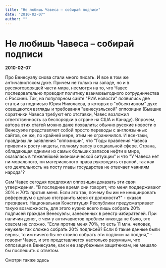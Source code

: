 ```yaml
---
title: "Не любишь Чавеса – собирай подписи"
date: "2010-02-07"
author: ""
---
```


# Не любишь Чавеса – собирай подписи

**2010-02-07** 

Про Венесуэлу снова стали много писать. И все в том же античавистском духе. Причем не только на западе, но и в русскоговорящей части мира, несмотря на то, что Чавес последовательно проводит политику взаимовыгодного сотрудничества с Россией. Так, на популярном сайте "РИА новости" появились две статьи за подписью Юрия Николаева, в которых в "объективном" духе освещаются взгляды и требования "венесуэльской" оппозиции (Бывшие соратники Чавеса требуют его отставки, Чавес возложил ответственность за беспорядки в стране на США и Канаду). Впрочем, автора этих статей можно даже похвалить: обычно русские новости о Венесуэле представляют собой просто переводы с англоязычных сайтов, он же, по крайней мере, этим не ограничился. И все-таки, правдивы ли заявления "оппозиции", что "Годы правления Чавеса привели к росту нищеты, полному хаосу в социальной сфере. Страна, обладающая одними из самых больших запасов нефти в мире, оказалась в тяжелейшей экономической ситуации" и что "У Чавеса нет ни морального, ни материального права руководить страной, так как его деятельность на посту главы государства не отвечает чаяниям народа"?

Сам Чавес сегодня предложил оппозиции доказать эти свои утверждения. "В последнее время они говорят, что меня поддерживают 30% и 70% против меня. Если это так, почему бы им не инициировать референдум с целью отстранить меня от должности?" - сказал президент. Национальная Конституция Республики предусматривает такую возможность, для этого нужно всего лишь собрать 20% подписей граждан Венесуэлы, занесенных в реестр избирателей. При наличии денег, с чем у античавистов проблем никогда не было, это совсем не сложно. "Если против меня 70%, то есть 11 млн. человек, неужели так сложно собрать 20% подписей? Если б такие данные были верны, то им ничего бы не стоило собрать эти подписи за полдня," -  говорит Чавес, и это представляется настолько разумным, что оппозиции в Венесуэле, как и  ее зарубежным защитникам, не мешало бы поспешить с ответом.

Смотри также здесь